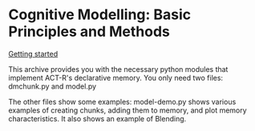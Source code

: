 # Cognitive Modelling: Basic Principles and Methods

[Getting started](getting-started-with-jupyter.md)

This archive provides you with the necessary python modules that implement ACT-R's declarative memory. You only need two files: dmchunk.py and model.py

The other files show some examples: model-demo.py shows various examples of creating chunks, adding them to memory, and plot memory characteristics. It also shows an example of Blending. 
